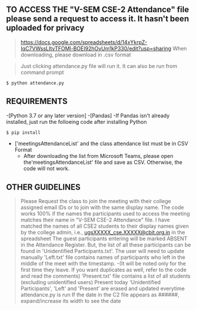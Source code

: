 ## TO ACCESS THE "V-SEM CSE-2 Attendance" file please send a request to access it. It hasn't been uploaded for privacy ##
>https://docs.google.com/spreadsheets/d/14xYkrpZ-IqC7VWssLItvTFOMl-BOEI92hOvUm1kP330/edit?usp=sharing
> When downloading, please download in .csv format

>Just clicking attendance.py file will run it. It can also be run from command prompt
```bash
$ python attendance.py
```
## REQUIREMENTS ## 
-[Python 3.7 or any later version]
-[Pandas]
  -If Pandas isn't already installed, just run the folloeing code after installing Python
  ```bash
  $ pip install 
  ```
- ['meetingsAttendanceList' and the class attendance list must be in CSV Format
  - After downloading the list from Microsoft Teams, please open the'meetingsAttendanceList' file and save as CSV. Otherwise, the code will not work.


## OTHER GUIDELINES ##
>Please Request the class to join the meeting with their college assigned email IDs or to join with the same display name.
>The code works 100% if the names the participants used to access the meeting matches their name in "V-SEM CSE-2 Attendance" file.
>I have matched the names of all CSE2 students to their display names given by the college admin, i.e., ugsXXXXX_cse.XXXXX@cbit.org.in in the spreadsheet
>The guest participants entering will be marked ABSENT in the Attendance Register. But, the list of all these participants can be found in 'Unidentified Participants.txt'.
 The user will need to update manually
>'Left.txt' file contains names of participants who left in the middle of the meet with the timestamp. 
  -(It will be noted only for the first time they leave. If you want duplicates as well, refer to the code and read the comments)
>'Present.txt' file contains a list of all students (excluding unidentified users) Present today
>'Unidentified Participants', 'Left' and 'Present' are erased and updated everytime attendance.py is run
>If the date in the C2 file appears as ######, expand/increase its width to see the date
